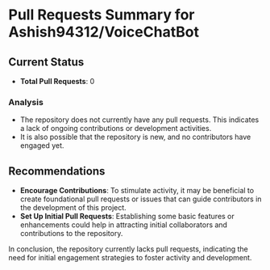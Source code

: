 # Pull Requests Summary for Ashish94312/VoiceChatBot

## Current Status
- **Total Pull Requests**: 0

### Analysis
- The repository does not currently have any pull requests. This indicates a lack of ongoing contributions or development activities.
- It is also possible that the repository is new, and no contributors have engaged yet.

## Recommendations
- **Encourage Contributions**: To stimulate activity, it may be beneficial to create foundational pull requests or issues that can guide contributors in the development of this project.
- **Set Up Initial Pull Requests**: Establishing some basic features or enhancements could help in attracting initial collaborators and contributions to the repository.

In conclusion, the repository currently lacks pull requests, indicating the need for initial engagement strategies to foster activity and development.